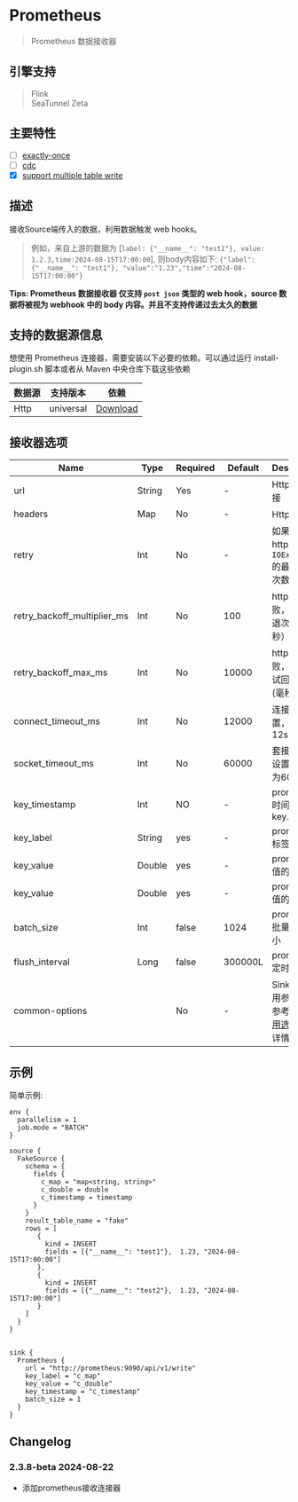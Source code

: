 # Prometheus

> Prometheus 数据接收器

## 引擎支持

> Flink<br/>
> SeaTunnel Zeta<br/>

## 主要特性

- [ ] [exactly-once](../../concept/connector-v2-features.md)
- [ ] [cdc](../../concept/connector-v2-features.md)
- [x] [support multiple table write](../../concept/connector-v2-features.md)

## 描述

接收Source端传入的数据，利用数据触发 web hooks。

> 例如，来自上游的数据为 [`label: {"__name__": "test1"}, value: 1.2.3,time:2024-08-15T17:00:00`], 则body内容如下: `{"label":{"__name__": "test1"}, "value":"1.23","time":"2024-08-15T17:00:00"}`

**Tips: Prometheus 数据接收器 仅支持 `post json` 类型的 web hook，source 数据将被视为 webhook 中的 body 内容。并且不支持传递过去太久的数据**

## 支持的数据源信息

想使用 Prometheus 连接器，需要安装以下必要的依赖。可以通过运行 install-plugin.sh 脚本或者从 Maven 中央仓库下载这些依赖

| 数据源  |   支持版本    |                                                        依赖                                                        |
|------|-----------|------------------------------------------------------------------------------------------------------------------|
| Http | universal | [Download](https://mvnrepository.com/artifact/org.apache.seatunnel/seatunnel-connectors-v2/connector-prometheus) |

## 接收器选项

| Name                        | Type   | Required | Default | Description                                                       |
|-----------------------------|--------|----------|---------|-------------------------------------------------------------------|
| url                         | String | Yes      | -       | Http 请求链接                                                         |
| headers                     | Map    | No       | -       | Http 标头                                                           |
| retry                       | Int    | No       | -       | 如果请求http返回`IOException`的最大重试次数                                    |
| retry_backoff_multiplier_ms | Int    | No       | 100     | http请求失败，重试回退次数（毫秒）乘数                                             |
| retry_backoff_max_ms        | Int    | No       | 10000   | http请求失败，最大重试回退时间(毫秒)                                             |
| connect_timeout_ms          | Int    | No       | 12000   | 连接超时设置，默认12s                                                      |
| socket_timeout_ms           | Int    | No       | 60000   | 套接字超时设置，默认为60s                                                    |
| key_timestamp               | Int    | NO       | -       | prometheus时间戳的key.                                                |
| key_label                   | String | yes      | -       | prometheus标签的key                                                  |
| key_value                   | Double | yes      | -       | prometheus值的key                                                   |
| key_value                   | Double | yes      | -       | prometheus值的key                                                   |
| batch_size                  | Int    | false    | 1024       | prometheus批量写入大小                                                  |
| flush_interval              | Long   | false      | 300000L  | prometheus定时写入  |
| common-options              |        | No       | -       | Sink插件常用参数，请参考 [Sink常用选项 ](../sink-common-options.md) 了解详情        |

## 示例

简单示例:

```hocon
env {
  parallelism = 1
  job.mode = "BATCH"
}

source {
  FakeSource {
    schema = {
      fields {
        c_map = "map<string, string>"
        c_double = double
        c_timestamp = timestamp
      }
    }
    result_table_name = "fake"
    rows = [
       {
         kind = INSERT
         fields = [{"__name__": "test1"},  1.23, "2024-08-15T17:00:00"]
       },
       {
         kind = INSERT
         fields = [{"__name__": "test2"},  1.23, "2024-08-15T17:00:00"]
       }
    ]
  }
}


sink {
  Prometheus {
    url = "http://prometheus:9090/api/v1/write"
    key_label = "c_map"
    key_value = "c_double"
    key_timestamp = "c_timestamp"
    batch_size = 1
  }
}
```

## Changelog

### 2.3.8-beta 2024-08-22

- 添加prometheus接收连接器


